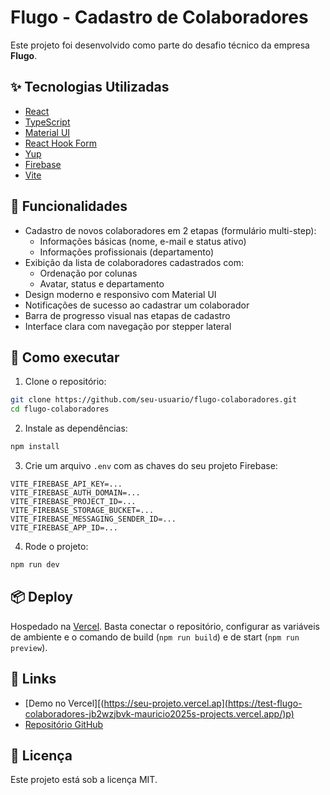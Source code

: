 # Flugo - Cadastro de Colaboradores

Este projeto foi desenvolvido como parte do desafio técnico da empresa **Flugo**.

## ✨ Tecnologias Utilizadas

- [React](https://reactjs.org/)
- [TypeScript](https://www.typescriptlang.org/)
- [Material UI](https://mui.com/)
- [React Hook Form](https://react-hook-form.com/)
- [Yup](https://github.com/jquense/yup)
- [Firebase](https://firebase.google.com/)
- [Vite](https://vitejs.dev/)

## 🧩 Funcionalidades

- Cadastro de novos colaboradores em 2 etapas (formulário multi-step):
  - Informações básicas (nome, e-mail e status ativo)
  - Informações profissionais (departamento)
- Exibição da lista de colaboradores cadastrados com:
  - Ordenação por colunas
  - Avatar, status e departamento
- Design moderno e responsivo com Material UI
- Notificações de sucesso ao cadastrar um colaborador
- Barra de progresso visual nas etapas de cadastro
- Interface clara com navegação por stepper lateral

## 🚀 Como executar

1. Clone o repositório:
```bash
git clone https://github.com/seu-usuario/flugo-colaboradores.git
cd flugo-colaboradores
```

2. Instale as dependências:
```bash
npm install
```

3. Crie um arquivo `.env` com as chaves do seu projeto Firebase:
```env
VITE_FIREBASE_API_KEY=...
VITE_FIREBASE_AUTH_DOMAIN=...
VITE_FIREBASE_PROJECT_ID=...
VITE_FIREBASE_STORAGE_BUCKET=...
VITE_FIREBASE_MESSAGING_SENDER_ID=...
VITE_FIREBASE_APP_ID=...
```

4. Rode o projeto:
```bash
npm run dev
```

## 📦 Deploy

Hospedado na [Vercel](https://vercel.com/). Basta conectar o repositório, configurar as variáveis de ambiente e o comando de build (`npm run build`) e de start (`npm run preview`).

## 🔗 Links

- [Demo no Vercel][(https://seu-projeto.vercel.ap](https://test-flugo-colaboradores-jb2wzjbvk-mauricio2025s-projects.vercel.app/)p)
- [Repositório GitHub](https://github.com/Mauricio2025/test-flugo-colaboradores)

## 📝 Licença

Este projeto está sob a licença MIT.
